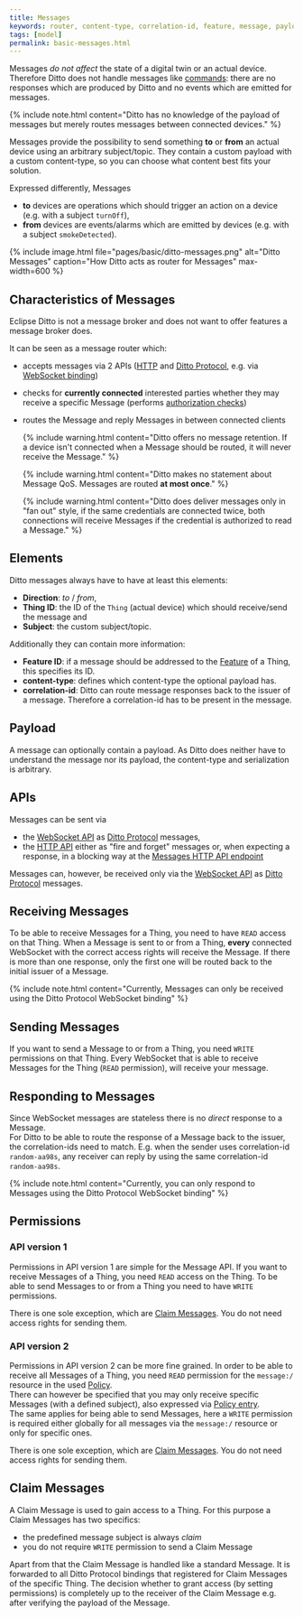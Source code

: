 ```yaml
---
title: Messages
keywords: router, content-type, correlation-id, feature, message, payload, thing
tags: [model]
permalink: basic-messages.html
---
```


Messages *do not affect* the state of a digital twin or an actual device.
Therefore Ditto does not handle messages like [commands](basic-signals-command.html): there are no responses which are
produced by Ditto and no events which are emitted for messages.

  {%
    include note.html content="Ditto has no knowledge of the payload of messages but merely routes messages between
    connected devices."
  %}

Messages provide the possibility to send something **to** or **from** an actual device using an arbitrary subject/topic.
They contain a custom payload with a custom content-type, so you can choose what content best 
fits your solution.

Expressed differently, Messages
* **to** devices are operations which should trigger an action on a device (e.g. with a subject `turnOff`),
* **from** devices are events/alarms which are emitted by devices (e.g. with a subject `smokeDetected`).

{% include image.html file="pages/basic/ditto-messages.png" alt="Ditto Messages" caption="How Ditto acts as router for Messages" max-width=600 %}


## Characteristics of Messages
  
Eclipse Ditto is not a message broker and does not want to offer features a message broker does.

It can be seen as a message router which:
* accepts messages via 2 APIs ([HTTP](httpapi-messages.html) and 
  [Ditto Protocol](protocol-specification-things-messages.html), e.g. via [WebSocket binding](httpapi-protocol-bindings-websocket.html))
* checks for **currently connected** interested parties whether they may receive a specific Message 
  (performs [authorization checks](basic-auth.html#authorization))
* routes the Message and reply Messages in between connected clients 
  
  {% include warning.html content="Ditto offers no message retention. If a device isn't connected when a Message should 
     be routed, it will never receive the Message." 
  %}
  
  {% include warning.html content="Ditto makes no statement about Message QoS. Messages are routed **at most once**." 
  %}
  
  {% include warning.html content="Ditto does deliver messages only in \"fan out\" style,
     if the same credentials are connected twice, both connections will receive Messages if the credential is authorized
     to read a Message." 
  %}


## Elements

Ditto messages always have to have at least this elements:
* **Direction**: *to* / *from*,
* **Thing ID**: the ID of the `Thing` (actual device) which should receive/send the message and
* **Subject**: the custom subject/topic.

Additionally they can contain more information:
* **Feature ID**: if a message should be addressed to the [Feature](basic-feature.html) of a Thing, this specifies 
  its ID.
* **content-type**: defines which content-type the optional payload has.
* **correlation-id**: Ditto can route message responses back to the issuer of a message. Therefore a correlation-id has
  to be present in the message.


## Payload

A message can optionally contain a payload. As Ditto does neither have to understand the message nor its payload, the 
content-type and serialization is arbitrary.


## APIs

Messages can be sent via
* the [WebSocket API](httpapi-protocol-bindings-websocket.html) as [Ditto Protocol](protocol-overview.html) messages,
* the [HTTP API](httpapi-overview.html) either as "fire and forget" messages or, when expecting a response, in a
  blocking way at the [Messages HTTP API endpoint](http-api-doc.html#/Messages)

Messages can, however, be received only via the [WebSocket API](httpapi-protocol-bindings-websocket.html) as
[Ditto Protocol](protocol-overview.html) messages.


## Receiving Messages

To be able to receive Messages for a Thing, you need to have `READ` access on that Thing.
When a Message is sent to or from a Thing, **every** connected WebSocket with the correct
access rights will receive the Message. If there is more than one response, only the
first one will be routed back to the initial issuer of a Message.

{% include note.html content="Currently, Messages can only be received using the
 Ditto Protocol WebSocket binding" %}


## Sending Messages

If you want to send a Message to or from a Thing, you need `WRITE` permissions on that Thing.
Every WebSocket that is able to receive Messages for the Thing (`READ` permission), will receive your message.


## Responding to Messages

Since WebSocket messages are stateless there is no *direct* response to a Message.<br/>
For Ditto to be able to route the response of a Message back to the issuer, the
correlation-ids need to match. E.g. when the sender uses correlation-id `random-aa98s`,
any receiver can reply by using the same correlation-id `random-aa98s`.

{% include note.html content="Currently, you can only respond to Messages using the
 Ditto Protocol WebSocket binding" %}


## Permissions

### API version 1

Permissions in API version 1 are simple for the Message API. If you want to receive Messages of a Thing,
you need `READ` access on the Thing. To be able to send Messages to or from a Thing
you need to have `WRITE` permissions.

There is one sole exception, which are [Claim Messages](#claim-messages). You do
not need access rights for sending them.

### API version 2

Permissions in API version 2 can be more fine grained. In order to be able to receive all Messages of a Thing,
you need `READ` permission for the `message:/` resource in the used [Policy](basic-policy.html#message).<br/>
There can however be specified that you may only receive specific Messages (with a defined subject), also
expressed via [Policy entry](basic-policy.html#message).<br/>
The same applies for being able to send Messages, here a `WRITE` permission is required either globally for
all messages via the `message:/` resource or only for specific ones.

There is one sole exception, which are [Claim Messages](#claim-messages). You do
not need access rights for sending them.


## Claim Messages

A Claim Message is used to gain access to a Thing. For this purpose a Claim Messages has two specifics:
* the predefined message subject is always *claim*
* you do not require `WRITE` permission to send a Claim Message

Apart from that the Claim Message is handled like a standard Message. It is forwarded to all Ditto Protocol bindings 
that registered for Claim Messages of the specific Thing. The decision whether to grant access (by setting permissions) 
is completely up to the receiver of the Claim Message e.g. after verifying the payload of the Message.
